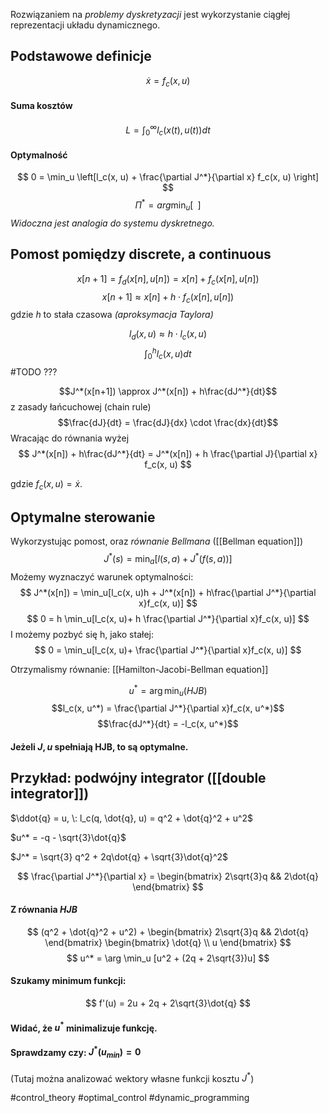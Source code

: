 Rozwiązaniem na *problemy dyskretyzacji* jest wykorzystanie ciągłej reprezentacji układu dynamicznego.

## Podstawowe definicje
$$
\dot{x} = f_c(x, u)
$$
#### Suma kosztów
$$
L = \int^\infty_0 l_c\left(x(t), u(t)\right)dt
$$
#### Optymalność
$$
0 = \min_u \left[l_c(x, u) + \frac{\partial J^*}{\partial x} f_c(x, u) \right]
$$
$$
\Pi^* = arg \min_u [\;\;]
$$
*Widoczna jest analogia do systemu dyskretnego.*

## Pomost pomiędzy discrete, a continuous
$$
x[n+1] = f_d(x[n], u[n]) = x[n] + f_c(x[n], u[n])
$$
$$
x[n+1] \approx x[n] + h \cdot f_c(x[n], u[n])
$$
gdzie $h$ to stała czasowa *(aproksymacja Taylora)*

$$
l_d(x, u) \approx h \cdot l_c(x, u)
$$
$$
\int_0^h l_c(x, u)dt
$$
#TODO ???

$$J^*(x[n+1]) \approx J^*(x[n]) + h\frac{dJ^*}{dt}$$
z zasady łańcuchowej (chain rule)
$$\frac{dJ}{dt} = \frac{dJ}{dx} \cdot \frac{dx}{dt}$$
Wracając do równania wyżej
$$
J^*(x[n]) + h\frac{dJ^*}{dt} = J^*(x[n]) + h \frac{\partial J}{\partial x} f_c(x, u)
$$

gdzie $f_c(x, u) = \dot{x}$.

## Optymalne sterowanie
Wykorzystując pomost, oraz *równanie Bellmana* ([[Bellman equation]])
$$
J^*(s) = \min_a[l(s, a) + J^*(f(s, a))]
$$
Możemy wyznaczyć warunek optymalności:
$$
J^*(x[n]) = \min_u[l_c(x, u)h + J^*(x[n]) + h\frac{\partial J^*}{\partial x}f_c(x, u)]
$$
$$
0 = h \min_u[l_c(x, u)+ h \frac{\partial J^*}{\partial x}f_c(x, u)]
$$
I możemy pozbyć się h, jako stałej:
$$
0 = \min_u[l_c(x, u)+ \frac{\partial J^*}{\partial x}f_c(x, u)]
$$

Otrzymalismy równanie: [[Hamilton-Jacobi-Bellman equation]]

$$
u^* = \arg \min_u (HJB)
$$
$$l_c(x, u^*) = \frac{\partial J^*}{\partial x}f_c(x, u^*)$$
$$\frac{dJ^*}{dt} = -l_c(x, u^*)$$
#### Jeżeli $J, u$ spełniają HJB, to są optymalne.
## Przykład: podwójny integrator ([[double integrator]])

$\ddot{q} = u, \: l_c(q, \dot{q}, u) = q^2 + \dot{q}^2 + u^2$

$u^* = -q - \sqrt{3}\dot{q}$

$J^* = \sqrt{3} q^2 + 2q\dot{q} + \sqrt{3}\dot{q}^2$

$$
\frac{\partial J^*}{\partial x} = 
\begin{bmatrix}
2\sqrt{3}q && 2\dot{q}
\end{bmatrix}
$$
#### Z równania *HJB*
$$
(q^2 + \dot{q}^2 + u^2) + 
\begin{bmatrix}
2\sqrt{3}q && 2\dot{q} 
\end{bmatrix}
\begin{bmatrix}
\dot{q} \\
u
\end{bmatrix}
$$
$$
u^* = \arg \min_u [u^2 + (2q + 2\sqrt{3})u]
$$
#### Szukamy minimum funkcji:
$$
f'(u) = 2u + 2q + 2\sqrt{3}\dot{q}
$$
#### Widać, że $u^*$ minimalizuje funkcję.

#### Sprawdzamy czy: $J^*(u_{min}) = 0$

(Tutaj można analizować wektory własne funkcji kosztu $J^*$)

#control_theory #optimal_control #dynamic_programming




